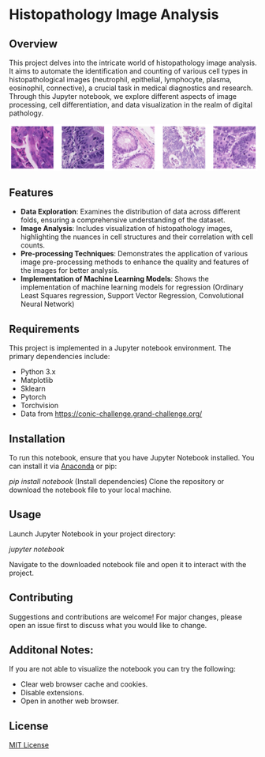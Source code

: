 # Histopathology Image Analysis

## Overview
This project delves into the intricate world of histopathology image analysis. It aims to automate the identification and counting of various cell types in histopathological images (neutrophil, epithelial, lymphocyte, plasma, eosinophil, connective), a crucial task in medical diagnostics and research. Through this Jupyter notebook, we explore different aspects of image processing, cell differentiation, and data visualization in the realm of digital pathology.

<p align="center">
  <img src="images/cell_analysis.png" alt="Cell Analysis Visualization" width="600"/>
</p>

## Features
- **Data Exploration**: Examines the distribution of data across different folds, ensuring a comprehensive understanding of the dataset.
- **Image Analysis**: Includes visualization of histopathology images, highlighting the nuances in cell structures and their correlation with cell counts.
- **Pre-processing Techniques**: Demonstrates the application of various image pre-processing methods to enhance the quality and features of the images for better analysis.
- **Implementation of Machine Learning Models**: Shows the implementation of machine learning models for regression (Ordinary Least Squares regression, Support Vector Regression, Convolutional Neural Network)

## Requirements
This project is implemented in a Jupyter notebook environment. The primary dependencies include:
- Python 3.x
- Matplotlib
- Sklearn
- Pytorch
- Torchvision
- Data from https://conic-challenge.grand-challenge.org/

## Installation
To run this notebook, ensure that you have Jupyter Notebook installed. You can install it via [Anaconda](https://www.anaconda.com/products/individual) or pip:

*pip install notebook*
(Install dependencies)
Clone the repository or download the notebook file to your local machine.

## Usage
Launch Jupyter Notebook in your project directory:

*jupyter notebook*

Navigate to the downloaded notebook file and open it to interact with the project.

## Contributing
Suggestions and contributions are welcome! For major changes, please open an issue first to discuss what you would like to change.

## Additonal Notes:
If you are not able to visualize the notebook you can try the following:
- Clear web browser cache and cookies.
- Disable extensions.
- Open in another web browser.

## License
[MIT License](https://choosealicense.com/licenses/mit/)
